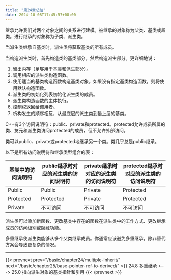 ```yaml
---
title: "第24章总结"
date: 2024-10-08T17:45:57+08:00
---
```


继承允许我们对两个对象之间的关系进行建模。被继承的对象称为父类、基类或超类。进行继承的对象称为子类、派生类。

当派生类继承自基类时，派生类将获取基类的所有成员。

当构造派生类时，首先构造类的基类部分，然后构造派生部分。更详细地说：

1. 留出内存（足够用于基类和派生部分）。
2. 调用相应的派生类构造函数。
3. 使用适当的基类构造函数构造基类对象。如果没有指定基类构造函数，则将使用默认构造函数。
4. 派生类的初始化列表初始化派生类的成员。
5. 派生类构造函数的主体执行。
6. 控制权返回给调用者。
7. 析构发生的顺序相反，从最底层的派生类到最上层的基类。

C++有3个访问说明符：public、private和protected。protected允许成员所属的类、友元和派生类访问protected的成员，但不允许外部访问。

类可以public、private或protected地继承另一个类。类几乎总是public继承。

以下是所有访问说明符和继承类型组合的表：

|  基类中的访问说明符 |  public继承时对应的派生类的访问说明符  |  private继承时对应的派生类的访问说明符  |  protected继承时对应的派生类的访问说明符  |
|  ----  | ----  | ----  | ----  |
| Public | Public | Private | Protected |
| Protected | Protected | Private | Protected |
| Private | 不可访问 | 不可访问 | 不可访问 |

派生类可以添加新函数、更改基类中存在的函数在派生类中的工作方式、更改继承成员的访问级别或隐藏功能。

多重继承使派生类能够从多个父类继承成员。你通常应该避免多重继承，除非替代方案会导致更复杂的情况。

***

{{< prevnext prev="/basic/chapter24/multiple-inherit/" next="/basic/chapter25/base-pointer-ref-to-derived/" >}}
24.8 多重继承
<--->
25.0 指向派生对象的基类指针和引用
{{< /prevnext >}}
